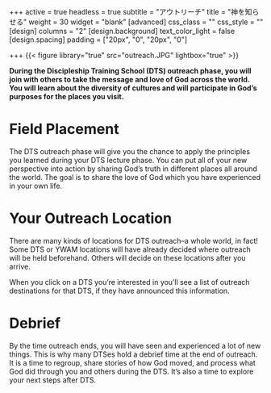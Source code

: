 +++
active = true
headless = true
subtitle = "アウトリーチ"
title = "神を知らせる"
weight = 30
widget = "blank"
[advanced]
css_class = ""
css_style = ""
[design]
columns = "2"
[design.background]
text_color_light = false
[design.spacing]
padding = ["20px", "0", "20px", "0"]

+++
{{< figure library="true" src="outreach.JPG" lightbox="true" >}}

**During the Discipleship Training School (DTS) outreach phase, you will join with others to take the message and love of God across the world. You will learn about the diversity of cultures and will participate in God’s purposes for the places you visit.**

# Field Placement

The DTS outreach phase will give you the chance to apply the principles you learned during your DTS lecture phase. You can put all of your new perspective into action by sharing God’s truth in different places all around the world. The goal is to share the love of God which you have experienced in your own life.

# Your Outreach Location

There are many kinds of locations for DTS outreach–a whole world, in fact! Some DTS or YWAM locations will have already decided where outreach will be held beforehand. Others will decide on these locations after you arrive.

When you click on a DTS you’re interested in you’ll see a list of outreach destinations for that DTS, if they have announced this information.

# Debrief

By the time outreach ends, you will have seen and experienced a lot of new things. This is why many DTSes hold a debrief time at the end of outreach. It is a time to regroup, share stories of how God moved, and process what God did through you and others during the DTS. It’s also a time to explore your next steps after DTS.